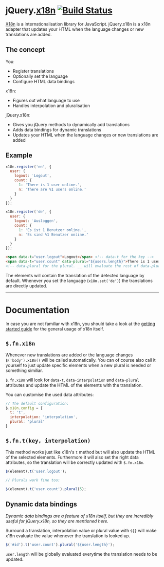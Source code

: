 # jQuery.[x18n](https://github.com/js-coder/x18n) [![Build Status](https://travis-ci.org/js-coder/jQuery.x18n.png)](https://travis-ci.org/js-coder/jQuery.x18n)

[X18n](https://github.com/js-coder/x18n) is a internationalisation library for JavaScript. jQuery.x18n is a x18n adapter that updates your HTML when the language changes or new translations are added.

## The concept

You:

- Register translations
- Optionally set the language
- Configure HTML data bindings

x18n:

- Figures out what language to use
- Handles interpolation and pluralisation

jQuery.x18n:

- Gives you jQuery methods to dynamically add translations
- Adds data bindings for dynamic translations
- Updates your HTML when the language changes or new translations are added

## Example

```js
x18n.register('en', {
  user: {
    logout: 'Logout',
    count: {
      1: 'There is 1 user online.',
      n: 'There are %1 users online.'
    }
  }
});

x18n.register('de', {
  user: {
    logout: 'Ausloggen',
    count: {
      1: 'Es ist 1 Benutzer online.',
      n: 'Es sind %1 Benutzer online.'
    }
  }
});
```

```html
<span data-t="user.logout">Logout</span> <!-- data-t for the key -->
<span data-t="user.count" data-plural="${users.length}">There is 1 user online</span>
<!-- data-plural for the plural. __ will evaluate the rest of data-plural globally -->
```

The elements will contain the translation of the detected language by default. Whenever you set the language (`x18n.set('de')`) the translations are directly updated.


- - -

# Documentation

In case you are not familiar with x18n, you should take a look at the [getting started guide](https://github.com/js-coder/x18n/wiki/Getting-started) for the general usage of x18n itself.

## `$.fn.x18n`

Whenever new translations are added or the language changes `$('body').x18n()` will be called automatically. You can of course also call it yourself to just update specific elements when a new plural is needed or something similiar.

`$.fn.x18n` will look for `data-t`, `data-interpolation`  and `data-plural` attributes and update the HTML of the elements with the translation.

You can customise the used data attributes:

```js
// The default configuration:
$.x18n.config = {
  t: 't',
  interpolation: 'interpolation',
  plural: 'plural'
}
```

## `$.fn.t(key, interpolation)`

This method works just like x18n's `t` method but will also update the HTML of the selected elements. Furthermore it will also set the right data attributes, so the translation will be correctly updated with `$.fn.x18n`.

```js
$(element).t('user.logout');

// Plurals work fine too:

$(element).t('user.count').plural(5);
```

## Dynamic data bindings

*Dynamic data bindings are a feature of x18n itself, but they are incredibly useful for jQuery.x18n, so they are mentioned here.*

Surround a translation, interpolation value or plural value with `${}` will make x18n evaluate the value whenever the translation is looked up.

```js
$('#id').t('user.count').plural('${user.length}');
```

`user.length` will be globally evaluated everytime the translation needs to be updated.
